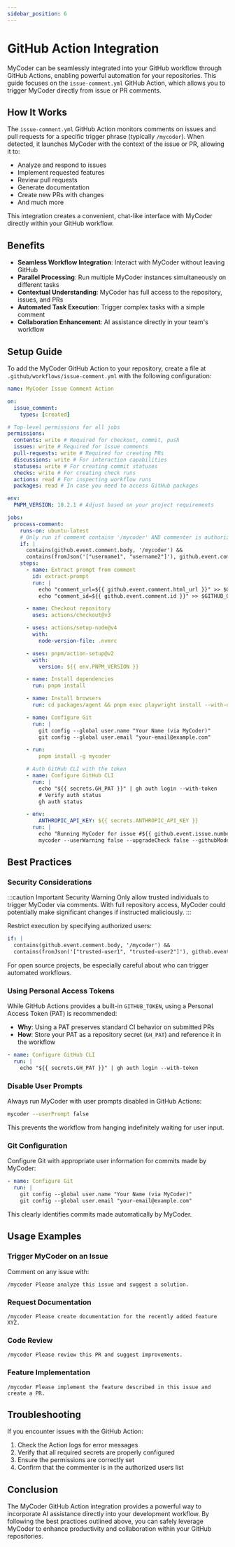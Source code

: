 ```yaml
---
sidebar_position: 6
---
```


# GitHub Action Integration

MyCoder can be seamlessly integrated into your GitHub workflow through GitHub Actions, enabling powerful automation for your repositories. This guide focuses on the `issue-comment.yml` GitHub Action, which allows you to trigger MyCoder directly from issue or PR comments.

## How It Works

The `issue-comment.yml` GitHub Action monitors comments on issues and pull requests for a specific trigger phrase (typically `/mycoder`). When detected, it launches MyCoder with the context of the issue or PR, allowing it to:

- Analyze and respond to issues
- Implement requested features
- Review pull requests
- Generate documentation
- Create new PRs with changes
- And much more

This integration creates a convenient, chat-like interface with MyCoder directly within your GitHub workflow.

## Benefits

- **Seamless Workflow Integration**: Interact with MyCoder without leaving GitHub
- **Parallel Processing**: Run multiple MyCoder instances simultaneously on different tasks
- **Contextual Understanding**: MyCoder has full access to the repository, issues, and PRs
- **Automated Task Execution**: Trigger complex tasks with a simple comment
- **Collaboration Enhancement**: AI assistance directly in your team's workflow

## Setup Guide

To add the MyCoder GitHub Action to your repository, create a file at `.github/workflows/issue-comment.yml` with the following configuration:

```yaml
name: MyCoder Issue Comment Action

on:
  issue_comment:
    types: [created]

# Top-level permissions for all jobs
permissions:
  contents: write # Required for checkout, commit, push
  issues: write # Required for issue comments
  pull-requests: write # Required for creating PRs
  discussions: write # For interaction capabilities
  statuses: write # For creating commit statuses
  checks: write # For creating check runs
  actions: read # For inspecting workflow runs
  packages: read # In case you need to access GitHub packages

env:
  PNPM_VERSION: 10.2.1 # Adjust based on your project requirements

jobs:
  process-comment:
    runs-on: ubuntu-latest
    # Only run if comment contains '/mycoder' AND commenter is authorized
    if: |
      contains(github.event.comment.body, '/mycoder') && 
      contains(fromJson('["username1", "username2"]'), github.event.comment.user.login)
    steps:
      - name: Extract prompt from comment
        id: extract-prompt
        run: |
          echo "comment_url=${{ github.event.comment.html_url }}" >> $GITHUB_OUTPUT
          echo "comment_id=${{ github.event.comment.id }}" >> $GITHUB_OUTPUT

      - name: Checkout repository
        uses: actions/checkout@v3

      - uses: actions/setup-node@v4
        with:
          node-version-file: .nvmrc

      - uses: pnpm/action-setup@v2
        with:
          version: ${{ env.PNPM_VERSION }}

      - name: Install dependencies
        run: pnpm install

      - name: Install browsers
        run: cd packages/agent && pnpm exec playwright install --with-deps chromium

      - name: Configure Git
        run: |
          git config --global user.name "Your Name (via MyCoder)"
          git config --global user.email "your-email@example.com"

      - run:
          pnpm install -g mycoder

      # Auth GitHub CLI with the token
      - name: Configure GitHub CLI
        run: |
          echo "${{ secrets.GH_PAT }}" | gh auth login --with-token
          # Verify auth status
          gh auth status

      - env:
          ANTHROPIC_API_KEY: ${{ secrets.ANTHROPIC_API_KEY }}
        run: |
          echo "Running MyCoder for issue #${{ github.event.issue.number }}"
          mycoder --userWarning false --upgradeCheck false --githubMode true --userPrompt false "On issue #${{ github.event.issue.number }} in comment ${{ steps.extract-prompt.outputs.comment_url }} the user invoked the mycoder CLI via /mycoder. Can you try to do what they requested or if it is unclear, respond with a comment to that effect to encourage them to be more clear."
```

## Best Practices

### Security Considerations

:::caution Important Security Warning
Only allow trusted individuals to trigger MyCoder via comments. With full repository access, MyCoder could potentially make significant changes if instructed maliciously.
:::

Restrict execution by specifying authorized users:

```yaml
if: |
  contains(github.event.comment.body, '/mycoder') && 
  contains(fromJson('["trusted-user1", "trusted-user2"]'), github.event.comment.user.login)
```

For open source projects, be especially careful about who can trigger automated workflows.

### Using Personal Access Tokens

While GitHub Actions provides a built-in `GITHUB_TOKEN`, using a Personal Access Token (PAT) is recommended:

- **Why**: Using a PAT preserves standard CI behavior on submitted PRs
- **How**: Store your PAT as a repository secret (`GH_PAT`) and reference it in the workflow

```yaml
- name: Configure GitHub CLI
  run: |
    echo "${{ secrets.GH_PAT }}" | gh auth login --with-token
```

### Disable User Prompts

Always run MyCoder with user prompts disabled in GitHub Actions:

```bash
mycoder --userPrompt false
```

This prevents the workflow from hanging indefinitely waiting for user input.

### Git Configuration

Configure Git with appropriate user information for commits made by MyCoder:

```yaml
- name: Configure Git
  run: |
    git config --global user.name "Your Name (via MyCoder)"
    git config --global user.email "your-email@example.com"
```

This clearly identifies commits made automatically by MyCoder.

## Usage Examples

### Trigger MyCoder on an Issue

Comment on any issue with:

```
/mycoder Please analyze this issue and suggest a solution.
```

### Request Documentation

```
/mycoder Please create documentation for the recently added feature XYZ.
```

### Code Review

```
/mycoder Please review this PR and suggest improvements.
```

### Feature Implementation

```
/mycoder Please implement the feature described in this issue and create a PR.
```

## Troubleshooting

If you encounter issues with the GitHub Action:

1. Check the Action logs for error messages
2. Verify that all required secrets are properly configured
3. Ensure the permissions are correctly set
4. Confirm that the commenter is in the authorized users list

## Conclusion

The MyCoder GitHub Action integration provides a powerful way to incorporate AI assistance directly into your development workflow. By following the best practices outlined above, you can safely leverage MyCoder to enhance productivity and collaboration within your GitHub repositories.